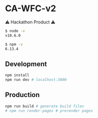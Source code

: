 # CA-WFC-v2

:warning: Hackathon Product :warning:

```bash
$ node -v
v10.6.0

$ npm -v
6.13.4
```

## Development

```bash
npm install
npm run dev # localhost:3000
```

## Production

```bash
npm run build # generate build files
# npm run render-pages # prerender pages
```

